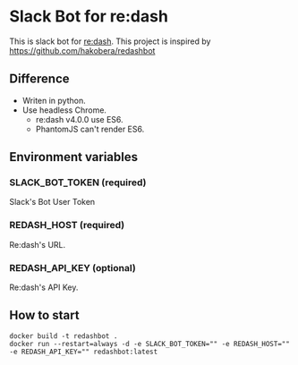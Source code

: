 # Slack Bot for re:dash

This is slack bot for [re:dash](https://redash.io).
This project is inspired by https://github.com/hakobera/redashbot

## Difference

- Writen in python.
- Use headless Chrome.
  - re:dash v4.0.0 use ES6.
  - PhantomJS can't render ES6.

## Environment variables

### SLACK_BOT_TOKEN (required)

Slack's Bot User Token

### REDASH_HOST (required)

Re:dash's URL.

### REDASH_API_KEY (optional)

Re:dash's API Key.

## How to start

```
docker build -t redashbot .
docker run --restart=always -d -e SLACK_BOT_TOKEN="" -e REDASH_HOST="" -e REDASH_API_KEY="" redashbot:latest
```
